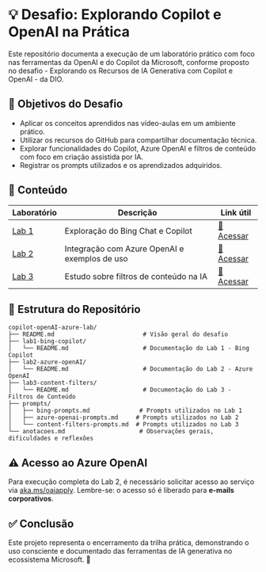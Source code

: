 # 💡 Desafio: Explorando Copilot e OpenAI na Prática

Este repositório documenta a execução de um laboratório prático com foco nas ferramentas da OpenAI e do Copilot da Microsoft, conforme proposto no desafio - Explorando os Recursos de IA Generativa com Copilot e OpenAI - da DIO.

## 🎯 Objetivos do Desafio

* Aplicar os conceitos aprendidos nas vídeo-aulas em um ambiente prático.
* Utilizar os recursos do GitHub para compartilhar documentação técnica.
* Explorar funcionalidades do Copilot, Azure OpenAI e filtros de conteúdo com foco em criação assistida por IA.
* Registrar os prompts utilizados e os aprendizados adquiridos.

## 🧩 Conteúdo

| Laboratório                      | Descrição                                     | Link útil                                          |
| -------------------------------- | --------------------------------------------- | -------------------------------------------------- |
| [Lab 1](lab1-bing-copilot/README.md)    | Exploração do Bing Chat e Copilot             | [🔗 Acessar](https://aka.ms/ai900-bing-copilot)    |
| [Lab 2](lab2-azure-openAI/README.md)    | Integração com Azure OpenAI e exemplos de uso | [🔗 Acessar](https://aka.ms/ai900-azure-openai)    |
| [Lab 3](lab3-content-filters/README.md) | Estudo sobre filtros de conteúdo na IA        | [🔗 Acessar](https://aka.ms/ai900-content-filters) |

## 📂 Estrutura do Repositório

```text
copilot-openAI-azure-lab/
├── README.md                         # Visão geral do desafio
├── lab1-bing-copilot/
│   └── README.md                     # Documentação do Lab 1 - Bing Copilot
├── lab2-azure-openAI/
│   └── README.md                     # Documentação do Lab 2 - Azure OpenAI
├── lab3-content-filters/
│   └── README.md                     # Documentação do Lab 3 - Filtros de Conteúdo
├── prompts/
│   ├── bing-prompts.md              # Prompts utilizados no Lab 1
│   ├── azure-openai-prompts.md     # Prompts utilizados no Lab 2
│   └── content-filters-prompts.md  # Prompts utilizados no Lab 3
└── anotacoes.md                     # Observações gerais, dificuldades e reflexões
```
## ⚠️ Acesso ao Azure OpenAI

Para execução completa do Lab 2, é necessário solicitar acesso ao serviço via [aka.ms/oaiapply](https://aka.ms/oaiapply). Lembre-se: o acesso só é liberado para **e-mails corporativos**.

## ✅ Conclusão

Este projeto representa o encerramento da trilha prática, demonstrando o uso consciente e documentado das ferramentas de IA generativa no ecossistema Microsoft. 🚀
